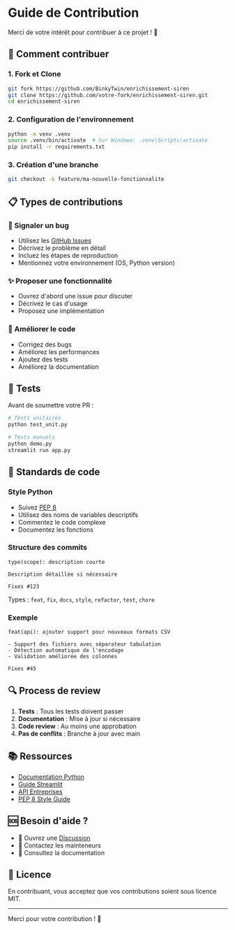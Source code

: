 # Guide de Contribution

Merci de votre intérêt pour contribuer à ce projet ! 🎉

## 🚀 Comment contribuer

### 1. Fork et Clone
```bash
git fork https://github.com/BinkyTwin/enrichissement-siren
git clone https://github.com/votre-fork/enrichissement-siren.git
cd enrichissement-siren
```

### 2. Configuration de l'environnement
```bash
python -m venv .venv
source .venv/bin/activate  # Sur Windows: .venv\Scripts\activate
pip install -r requirements.txt
```

### 3. Création d'une branche
```bash
git checkout -b feature/ma-nouvelle-fonctionnalite
```

## 📋 Types de contributions

### 🐛 Signaler un bug
- Utilisez les [GitHub Issues](https://github.com/BinkyTwin/enrichissement-siren/issues)
- Décrivez le problème en détail
- Incluez les étapes de reproduction
- Mentionnez votre environnement (OS, Python version)

### ✨ Proposer une fonctionnalité
- Ouvrez d'abord une issue pour discuter
- Décrivez le cas d'usage
- Proposez une implémentation

### 🔧 Améliorer le code
- Corrigez des bugs
- Améliorez les performances
- Ajoutez des tests
- Améliorez la documentation

## 🧪 Tests

Avant de soumettre votre PR :

```bash
# Tests unitaires
python test_unit.py

# Tests manuels
python demo.py
streamlit run app.py
```

## 📝 Standards de code

### Style Python
- Suivez [PEP 8](https://pep8.org/)
- Utilisez des noms de variables descriptifs
- Commentez le code complexe
- Documentez les fonctions

### Structure des commits
```
type(scope): description courte

Description détaillée si nécessaire

Fixes #123
```

Types : `feat`, `fix`, `docs`, `style`, `refactor`, `test`, `chore`

### Exemple
```
feat(api): ajouter support pour nouveaux formats CSV

- Support des fichiers avec séparateur tabulation
- Détection automatique de l'encodage
- Validation améliorée des colonnes

Fixes #45
```

## 🔍 Process de review

1. **Tests** : Tous les tests doivent passer
2. **Documentation** : Mise à jour si nécessaire
3. **Code review** : Au moins une approbation
4. **Pas de conflits** : Branche à jour avec main

## 📚 Ressources

- [Documentation Python](https://docs.python.org/)
- [Guide Streamlit](https://docs.streamlit.io/)
- [API Entreprises](https://recherche-entreprises.api.gouv.fr/docs)
- [PEP 8 Style Guide](https://pep8.org/)

## 🆘 Besoin d'aide ?

- 💬 Ouvrez une [Discussion](https://github.com/BinkyTwin/enrichissement-siren/discussions)
- 📧 Contactez les mainteneurs
- 📖 Consultez la documentation

## 📄 Licence

En contribuant, vous acceptez que vos contributions soient sous licence MIT.

---

Merci pour votre contribution ! 🙏
